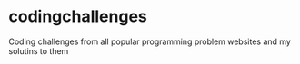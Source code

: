 # codingchallenges
Coding challenges from all popular programming problem websites and my solutins to them
